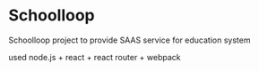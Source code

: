# Schoolloop
Schoolloop project to provide SAAS service for education system  
  
    
      
      
used node.js + react + react router + webpack
